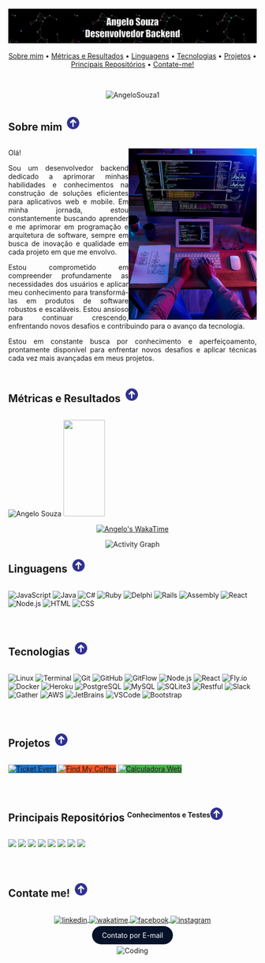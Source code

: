 <a name="top"></a>
<p align="center">
  <img src="https://github.com/AngeloSouza1/tmp/raw/main/capa.gif" alt="Descrição da imagem">
</p>

<div>
  <p align="center">
    <a href="#sobre-Mim">Sobre mim</a> •
    <a href="#metricas-e-resultados">Métricas e Resultados</a> • 
    <a href="#linguagens">Linguagens</a> • 
    <a href="#tecnologias">Tecnologias</a> • 
    <a href="#projetos">Projetos</a> • 
    <a href="#principais-repositorios">Principais Repositórios</a> • 
    <a href="#contato">Contate-me!</a>
  </p>
</div>

<br>

<p align="center">
  <img src="https://komarev.com/ghpvc/?username=AngeloSouza1&label=Profile%20views&color=0e75b6&style=flat" alt="AngeloSouza1" width="145" />
</p>

<div style="display: flex; align-items: center;">
  <h2 id="sobre-mim" style="margin-right: 10px;">Sobre mim</h2>
  <a href="#top">
    <img src="https://github.com/AngeloSouza1/tmp/blob/main/seta-para-cima.png" alt="Seta para cima" width="25">
  </a>
</div>

<div style="text-align: justify;">
  <img align="right" alt="Coding" width="260" src="https://github.com/AngeloSouza1/tmp/blob/main/vista.jpg" >
  <p>Olá!</p>

  <p>Sou um desenvolvedor backend dedicado a aprimorar minhas habilidades e conhecimentos na construção de soluções eficientes para aplicativos web e mobile. Em minha jornada, estou constantemente buscando aprender e me aprimorar em programação e arquitetura de software, sempre em busca de inovação e qualidade em cada projeto em que me envolvo.</p>

  <p>Estou comprometido em compreender profundamente as necessidades dos usuários e aplicar meu conhecimento para transformá-las em produtos de software robustos e escaláveis. Estou ansioso para continuar crescendo, enfrentando novos desafios e contribuindo para o avanço da tecnologia.</p>

  <p>Estou em constante busca por conhecimento e aperfeiçoamento, prontamente disponível para enfrentar novos desafios e aplicar técnicas cada vez mais avançadas em meus projetos.</p>
</div>

<br>

<div style="display: flex; align-items: center;">
  <h2 id="metricas-e-resultados" style="margin-right: 10px;">Métricas e Resultados</h2>
  <a href="#top">
    <img src="https://github.com/AngeloSouza1/tmp/blob/main/seta-para-cima.png" alt="Seta para cima" width="25">
  </a>
</div>

<p align="center">
  <div align="left">  
    <img width="55%" height="195px" src="https://github-readme-stats.vercel.app/api?username=AngeloSouza1&show_icons=true&count_private=true&hide_border=true&title_color=00bfbf&icon_color=00bfbf&text_color=c9d1d9&bg_color=000000" alt="Angelo Souza" /> 
    <img width="41%" height="195px" src="https://github-readme-stats.vercel.app/api/top-langs/?username=AngeloSouza1&layout=compact&hide_border=true&title_color=00bfbf&text_color=00bfbf&bg_color=000000" />
  </div>
</p>

<p align="center">
  <a href="https://wakatime.com/@AAFS1981">
    <img width="60%" height="295px" src="https://github-readme-stats.vercel.app/api/wakatime?username=AAFS1981&layout=compact&bg_color=000000&text_color=ffffff&title_color=ffffff" alt="Angelo's WakaTime">
  </a>
</p>

<div align="center">
  <img src="https://github-readme-activity-graph.vercel.app/graph?username=angelosouza1&bg_color=000000&color=15e5a6&line=07e9a5&point=0a855c&area=true&hide_border=true" alt="Activity Graph">
</div>

<div style="display: flex; align-items: center;">
  <h2 id="linguagens" style="margin-right: 10px;">Linguagens</h2>
  <a href="#top">
    <img src="https://github.com/AngeloSouza1/tmp/blob/main/seta-para-cima.png" alt="Seta para cima" width="25">
  </a>
</div>

<p align="center">
  
  ![JavaScript](https://img.shields.io/badge/-JavaScript-F7DF1E?style=flat-square&logo=javascript&logoColor=black)
  ![Java](https://img.shields.io/badge/-Java-007396?style=flat-square&logo=java&logoColor=white)
  ![C#](https://img.shields.io/badge/-C%23-239120?style=flat-square&logo=c-sharp&logoColor=white)
  ![Ruby](https://img.shields.io/badge/-Ruby-CC342D?style=flat-square&logo=ruby&logoColor=white)
  ![Delphi](https://img.shields.io/badge/-Delphi-ED1F35?style=flat-square&logo=delphi&logoColor=white)
  ![Rails](https://img.shields.io/badge/-Rails-CC0000?style=flat-square&logo=rails&logoColor=white)
  ![Assembly](https://img.shields.io/badge/-Assembly-6E4C13?style=flat-square&logo=assembly&logoColor=white)
  ![React](https://img.shields.io/badge/-React-61DAFB?style=flat-square&logo=react&logoColor=white)
  ![Node.js](https://img.shields.io/badge/-Node.js-339933?style=flat-square&logo=node.js&logoColor=white)
  ![HTML](https://img.shields.io/badge/-HTML-E34F26?style=flat-square&logo=html5&logoColor=white)
  ![CSS](https://img.shields.io/badge/-CSS-1572B6?style=flat-square&logo=css3&logoColor=white)
</p>

<br>
<br>

<div style="display: flex; align-items: center;">
  <h2 id="tecnologias" style="margin-right: 10px;">Tecnologias</h2>
  <a href="#top">
    <img src="https://github.com/AngeloSouza1/tmp/blob/main/seta-para-cima.png" alt="Seta para cima" width="25">
  </a>
</div>

<p align="center">
 
![Linux](https://img.shields.io/badge/Linux-1976d2?style=flat-square&logo=Linux)
![Terminal](https://img.shields.io/badge/Terminal-388e3c?style=flat-square&logo=Linux)
![Git](https://img.shields.io/badge/Git-8e24aa?style=flat-square&logo=Git)
![GitHub](https://img.shields.io/badge/GitHub-616161?style=flat-square&logo=GitHub)
![GitFlow](https://img.shields.io/badge/GitFlow-8e24aa?style=flat-square&logo=Git)
![Node.js](https://img.shields.io/badge/Node.js-388e3c?style=flat-square&logo=node.js)
![React](https://img.shields.io/badge/React-1976d2?style=flat-square&logo=React)
![Fly.io](https://img.shields.io/badge/Fly.io-f57c00?style=flat-square&logo=Fly.io)
![Docker](https://img.shields.io/badge/Docker-039be5?style=flat-square&logo=Docker)
![Heroku](https://img.shields.io/badge/Heroku-512da8?style=flat-square&logo=Heroku)
![PostgreSQL](https://img.shields.io/badge/PostgreSQL-009688?style=flat-square&logo=PostgreSQL)
![MySQL](https://img.shields.io/badge/MySQL-3949ab?style=flat-square&logo=MySQL)
![SQLite3](https://img.shields.io/badge/SQLite3-1a237e?style=flat-square&logo=SQLite)
![Restful](https://img.shields.io/badge/Restful-616161?style=flat-square&logo=restful)
![Slack](https://img.shields.io/badge/Slack-4a148c?style=flat-square&logo=Slack)
![Gather](https://img.shields.io/badge/Gather-007acc?style=flat-square&logo=Gather)
![AWS](https://img.shields.io/badge/AWS-37474f?style=flat-square&logo=Amazon-AWS)
![JetBrains](https://img.shields.io/badge/JetBrains-212121?style=flat-square&logo=JetBrains)
![VSCode](https://img.shields.io/badge/VSCode-0288d1?style=flat-square&logo=Visual-Studio-Code)
![Bootstrap](https://img.shields.io/badge/Bootstrap-563D7C?style=flat-square&logo=bootstrap)


</p>

<br>
<br>

<div style="display: flex; align-items: center;">
  <h2 id="projetos" style="margin-right: 10px;">Projetos</h2>
  <a href="#top">
    <img src="https://github.com/AngeloSouza1/tmp/blob/main/seta-para-cima.png" alt="Seta para cima" width="25">
  </a>
</div>

<p>
<a href="https://github.com/desenvolvendo-me/ticket-event">
  <img src="https://img.shields.io/badge/-🎟️%20Ticket%20Event-1976d2" alt="Ticket Event" style="background-color:#1976d2;">
</a>
<a href="https://github.com/AngeloSouza1/find-my-coffee">
  <img src="https://img.shields.io/badge/-☕%20Find%20My%20Coffee-ff5722" alt="Find My Coffee" style="background-color:#ff5722;">
</a>
<a href="https://github.com/AngeloSouza1/calculadora-web">
  <img src="https://img.shields.io/badge/-🧮%20Calculadora%20Web-4caf50" alt="Calculadora Web" style="background-color:#4caf50;">
</a>

  
</p>


<br>
<br>

<div style="display: flex; align-items: center;">
  <h2 id="principais-repositorios" style="margin-right: 5px;">Principais Repositórios</h2>
<div align="right">
    <h4>Conhecimentos e Testes</h4>
</div>
  <a href="#top">
    <img src="https://github.com/AngeloSouza1/tmp/blob/main/seta-para-cima.png" alt="Seta para cima" width="25">
  </a>
</div>

<p>

[![](https://img.shields.io/badge/-🌸%20Mentorship%20Project-FF4081)](https://github.com/AngeloSouza1/Mentorship_Project)
[![](https://img.shields.io/badge/-🌊%20TT%201-448AFF)](https://github.com/AngeloSouza1/TT1)
[![](https://img.shields.io/badge/-🍃%20TT%202-4CAF50)](https://github.com/AngeloSouza1/TT2)
[![](https://img.shields.io/badge/-💉%20TT%203-9C27B0)](https://github.com/AngeloSouza1/TT3)
[![](https://img.shields.io/badge/-🛡%20TT%204-616161)](https://github.com/AngeloSouza1/TT4)
[![](https://img.shields.io/badge/-🌐%20TT%205-FF5722)](https://github.com/AngeloSouza1/TT5)
[![](https://img.shields.io/badge/-✨%20Style%20Selection-FFC107)](https://github.com/AngeloSouza1/style-selection)
[![](https://img.shields.io/badge/-📚%20Lista%20Estudante-FFC107)](https://github.com/AngeloSouza1/lista-estudantes)

</p>

<br>
<br>

<div style="display: flex; align-items: center;">
  <h2 id="contato" style="margin-right: 10px;">Contate me!</h2>
  <a href="#top">
    <img src="https://github.com/AngeloSouza1/tmp/blob/main/seta-para-cima.png" alt="Seta para cima" width="25">
  </a>
</div>

<p align="center" >
  <a href="https://www.linkedin.com/in/angeloafsouza" target="_blank">
    <img align="center" src="https://img.shields.io/badge/-angelosouza-05122A?style=flat&logo=linkedin" alt="linkedin"/> 
  </a>
  <a href="https://wakatime.com/@AAFS1981" target="_blank">
    <img align="center" src="https://img.shields.io/badge/-angelosouza-05122A?style=flat&logo=wakatime" alt="wakatime"/>
  </a>
  <a href="https://www.facebook.com/angelo.souza.3950/" target="_blank">
    <img align="center" src="https://img.shields.io/badge/-angelosouza-05122A?style=flat&logo=facebook" alt="facebook"/>
  </a>
  <a href="https://www.instagram.com/angeloafdesouza/" target="_blank">
    <img align="center" src="https://img.shields.io/badge/-angelosouza-05122A?style=flat&logo=instagram" alt="instagram"/>
  </a>
</p>

<p align="center">
  <a href="mailto:angeloafdesouza@gmail.com" style="background-color: #05122A; color: white; padding: 10px 20px; border-radius: 20px; text-decoration: none;">Contato por E-mail</a>
</p>

<p align="center">
  <img alt="Coding" width="250" src="https://cdn.dribbble.com/users/1162077/screenshots/3848914/programmer.gif">
</p>
